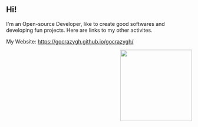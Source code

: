 ## Hi!

I'm an Open-source Developer, like to create good softwares and developing fun projects. Here are links to my other activites. 

My Website: https://gocrazygh.github.io/gocrazygh/

<img style="float: right;" src="https://raw.githubusercontent.com/gocrazygh/gocrazygh/main/warmcoffee.gif" width="194"/>
